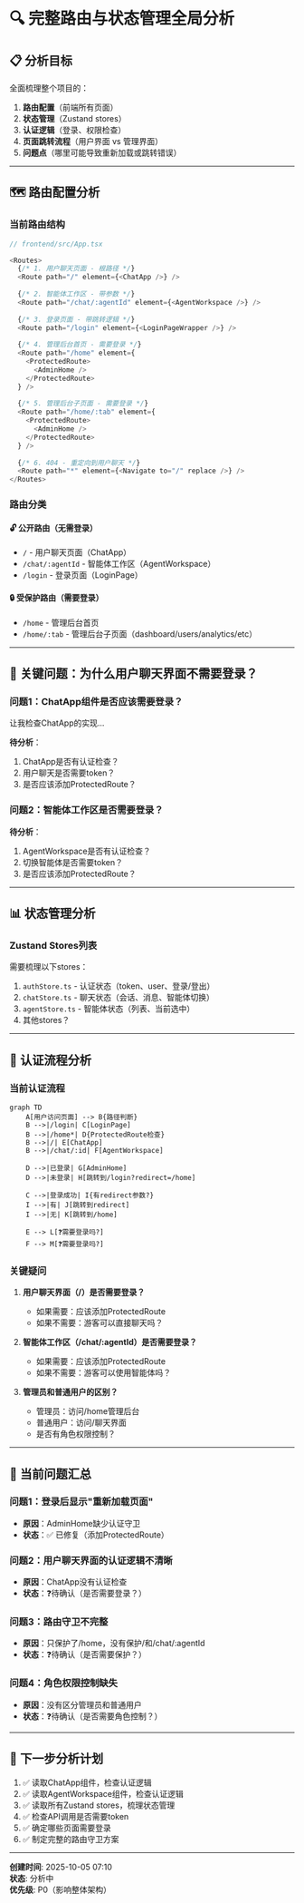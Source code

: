 # 🔍 完整路由与状态管理全局分析

## 📋 分析目标

全面梳理整个项目的：
1. **路由配置**（前端所有页面）
2. **状态管理**（Zustand stores）
3. **认证逻辑**（登录、权限检查）
4. **页面跳转流程**（用户界面 vs 管理界面）
5. **问题点**（哪里可能导致重新加载或跳转错误）

---

## 🗺️ 路由配置分析

### 当前路由结构

```typescript
// frontend/src/App.tsx

<Routes>
  {/* 1. 用户聊天页面 - 根路径 */}
  <Route path="/" element={<ChatApp />} />
  
  {/* 2. 智能体工作区 - 带参数 */}
  <Route path="/chat/:agentId" element={<AgentWorkspace />} />
  
  {/* 3. 登录页面 - 带跳转逻辑 */}
  <Route path="/login" element={<LoginPageWrapper />} />
  
  {/* 4. 管理后台首页 - 需要登录 */}
  <Route path="/home" element={
    <ProtectedRoute>
      <AdminHome />
    </ProtectedRoute>
  } />
  
  {/* 5. 管理后台子页面 - 需要登录 */}
  <Route path="/home/:tab" element={
    <ProtectedRoute>
      <AdminHome />
    </ProtectedRoute>
  } />
  
  {/* 6. 404 - 重定向到用户聊天 */}
  <Route path="*" element={<Navigate to="/" replace />} />
</Routes>
```

### 路由分类

#### 🔓 公开路由（无需登录）
- `/` - 用户聊天页面（ChatApp）
- `/chat/:agentId` - 智能体工作区（AgentWorkspace）
- `/login` - 登录页面（LoginPage）

#### 🔒 受保护路由（需要登录）
- `/home` - 管理后台首页
- `/home/:tab` - 管理后台子页面（dashboard/users/analytics/etc）

---

## 🎯 关键问题：为什么用户聊天界面不需要登录？

### 问题1：ChatApp组件是否应该需要登录？

让我检查ChatApp的实现...

**待分析**：
1. ChatApp是否有认证检查？
2. 用户聊天是否需要token？
3. 是否应该添加ProtectedRoute？

### 问题2：智能体工作区是否需要登录？

**待分析**：
1. AgentWorkspace是否有认证检查？
2. 切换智能体是否需要token？
3. 是否应该添加ProtectedRoute？

---

## 📊 状态管理分析

### Zustand Stores列表

需要梳理以下stores：
1. `authStore.ts` - 认证状态（token、user、登录/登出）
2. `chatStore.ts` - 聊天状态（会话、消息、智能体切换）
3. `agentStore.ts` - 智能体状态（列表、当前选中）
4. 其他stores？

---

## 🔄 认证流程分析

### 当前认证流程

```mermaid
graph TD
    A[用户访问页面] --> B{路径判断}
    B -->|/login| C[LoginPage]
    B -->|/home*| D{ProtectedRoute检查}
    B -->|/| E[ChatApp]
    B -->|/chat/:id| F[AgentWorkspace]
    
    D -->|已登录| G[AdminHome]
    D -->|未登录| H[跳转到/login?redirect=/home]
    
    C -->|登录成功| I{有redirect参数?}
    I -->|有| J[跳转到redirect]
    I -->|无| K[跳转到/home]
    
    E --> L[❓需要登录吗?]
    F --> M[❓需要登录吗?]
```

### 关键疑问

1. **用户聊天界面（/）是否需要登录？**
   - 如果需要：应该添加ProtectedRoute
   - 如果不需要：游客可以直接聊天吗？

2. **智能体工作区（/chat/:agentId）是否需要登录？**
   - 如果需要：应该添加ProtectedRoute
   - 如果不需要：游客可以使用智能体吗？

3. **管理员和普通用户的区别？**
   - 管理员：访问/home管理后台
   - 普通用户：访问/聊天界面
   - 是否有角色权限控制？

---

## 🚨 当前问题汇总

### 问题1：登录后显示"重新加载页面"
- **原因**：AdminHome缺少认证守卫
- **状态**：✅ 已修复（添加ProtectedRoute）

### 问题2：用户聊天界面的认证逻辑不清晰
- **原因**：ChatApp没有认证检查
- **状态**：❓待确认（是否需要登录？）

### 问题3：路由守卫不完整
- **原因**：只保护了/home，没有保护/和/chat/:agentId
- **状态**：❓待确认（是否需要保护？）

### 问题4：角色权限控制缺失
- **原因**：没有区分管理员和普通用户
- **状态**：❓待确认（是否需要角色控制？）

---

## 📝 下一步分析计划

1. ✅ 读取ChatApp组件，检查认证逻辑
2. ✅ 读取AgentWorkspace组件，检查认证逻辑
3. ✅ 读取所有Zustand stores，梳理状态管理
4. ✅ 检查API调用是否需要token
5. ✅ 确定哪些页面需要登录
6. ✅ 制定完整的路由守卫方案

---

**创建时间**: 2025-10-05 07:10  
**状态**: 分析中  
**优先级**: P0（影响整体架构）
